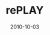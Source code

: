 ---
layout: message
category: message
series: "PLAY"
title: "rePLAY"
date: 2010-10-03
message_id: 640
---